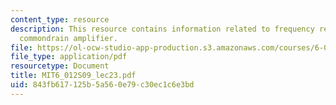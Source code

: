 ```yaml
---
content_type: resource
description: This resource contains information related to frequency response of the
  commondrain amplifier.
file: https://ol-ocw-studio-app-production.s3.amazonaws.com/courses/6-012-microelectronic-devices-and-circuits-spring-2009/843fb617125b5a560e79c30ec1c6e3bd_MIT6_012S09_lec23.pdf
file_type: application/pdf
resourcetype: Document
title: MIT6_012S09_lec23.pdf
uid: 843fb617-125b-5a56-0e79-c30ec1c6e3bd
---
```

